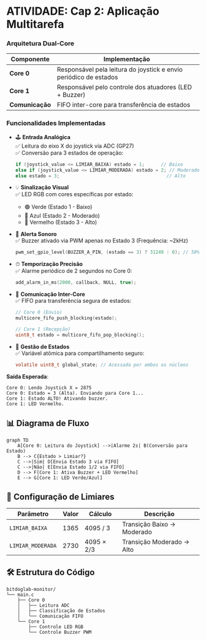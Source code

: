 
# ATIVIDADE: Cap 2: Aplicação Multitarefa

### **Arquitetura Dual-Core**
| Componente          | Implementação                                                                               |
|----------------------|---------------------------------------------------------------------------------------------|
| **Core 0**           | Responsável pela leitura do joystick e envio periódico de estados                           |
| **Core 1**           | Responsável pelo controle dos atuadores (LED + Buzzer)                                      |
| **Comunicação**      | FIFO inter-core para transferência de estados                                               |

### **Funcionalidades Implementadas**
- 🕹 **Entrada Analógica**  
  ✅ Leitura do eixo X do joystick via ADC (GP27)  
  ✅ Conversão para 3 estados de operação:
  ```c
  if (joystick_value <= LIMIAR_BAIXA) estado = 1;      // Baixo
  else if (joystick_value <= LIMIAR_MODERADA) estado = 2; // Moderado
  else estado = 3;                                       // Alto
  ```

- 💡 **Sinalização Visual**  
  ✅ LED RGB com cores específicas por estado:  
  - 🟢 Verde (Estado 1 - Baixo)  
  - 🔵 Azul (Estado 2 - Moderado)  
  - 🔴 Vermelho (Estado 3 - Alto)  

- 🚨 **Alerta Sonoro**  
  ✅ Buzzer ativado via PWM apenas no Estado 3 (Frequência: ~2kHz)  
  ```c
  pwm_set_gpio_level(BUZZER_A_PIN, (estado == 3) ? 31249 : 0); // 50% duty cycle
  ```

- ⏱ **Temporização Precisão**  
  ✅ Alarme periódico de 2 segundos no Core 0:  
  ```c
  add_alarm_in_ms(2000, callback, NULL, true);
  ```

- 🔄 **Comunicação Inter-Core**  
  ✅ FIFO para transferência segura de estados:  
  ```c
  // Core 0 (Envio)
  multicore_fifo_push_blocking(estado);
  
  // Core 1 (Recepção)
  uint8_t estado = multicore_fifo_pop_blocking();
  ```

- 🧮 **Gestão de Estados**  
  ✅ Variável atômica para compartilhamento seguro:  
  ```c
  volatile uint8_t global_state; // Acessada por ambos os núcleos
  ```

**Saída Esperada**:
```
Core 0: Lendo Joystick X = 2875
Core 0: Estado = 3 (Alta). Enviando para Core 1...
Core 1: Estado ALTO! Ativando buzzer.
Core 1: LED Vermelho.
```

## 📊 Diagrama de Fluxo
```mermaid
graph TD
    A[Core 0: Leitura do Joystick] -->|Alarme 2s| B(Conversão para Estado)
    B --> C{Estado > Limiar?}
    C -->|Sim| D[Envia Estado 3 via FIFO]
    C -->|Não| E[Envia Estado 1/2 via FIFO]
    D --> F[Core 1: Ativa Buzzer + LED Vermelho]
    E --> G[Core 1: LED Verde/Azul]
```

## 🔧 Configuração de Limiares
| Parâmetro            | Valor   | Cálculo          | Descrição                     |
|----------------------|---------|------------------|-------------------------------|
| `LIMIAR_BAIXA`       | 1365    | 4095 / 3         | Transição Baixo → Moderado    |
| `LIMIAR_MODERADA`    | 2730    | 4095 × 2/3       | Transição Moderado → Alto     |

## 🛠 Estrutura do Código
```plaintext
bitdoglab-monitor/
└── main.c
    ├── Core 0
    │   ├── Leitura ADC
    │   ├── Classificação de Estados
    │   └── Comunicação FIFO
    └── Core 1
        ├── Controle LED RGB
        └── Controle Buzzer PWM
```
